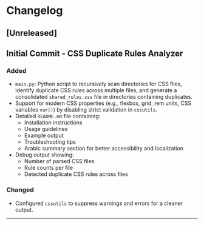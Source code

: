 # Changelog

## [Unreleased]

## Initial Commit - CSS Duplicate Rules Analyzer

### Added
- `main.py`: Python script to recursively scan directories for CSS files, identify duplicate CSS rules across multiple files, and generate a consolidated `shared_rules.css` file in directories containing duplicates.
- Support for modern CSS properties (e.g., flexbox, grid, rem units, CSS variables `var()`) by disabling strict validation in `cssutils`.
- Detailed `README.md` file containing:
  - Installation instructions
  - Usage guidelines
  - Example output
  - Troubleshooting tips
  - Arabic summary section for better accessibility and localization
- Debug output showing:
  - Number of parsed CSS files
  - Rule counts per file
  - Detected duplicate CSS rules across files

### Changed
- Configured `cssutils` to suppress warnings and errors for a cleaner output.

---
